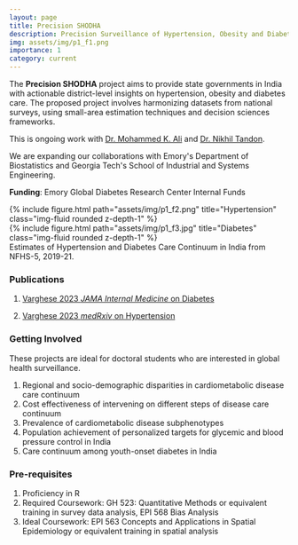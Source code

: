 ```yaml
---
layout: page
title: Precision SHODHA
description: Precision Surveillance of Hypertension, Obesity and Diabetes for Healthy Asia
img: assets/img/p1_f1.png
importance: 1
category: current
---
```


The **Precision SHODHA** project aims to provide state governments in India with actionable district-level insights on hypertension, obesity and diabetes care. The proposed project involves harmonizing datasets from national surveys, using small-area estimation techniques and decision sciences frameworks.

This is ongoing work with [Dr. Mohammed K. Ali](https://sph.emory.edu/faculty/profile/index.php?FID=mohammed-ali-372) and [Dr. Nikhil Tandon](https://www.aiims.edu/index.php?option=com_content&view=article&id=14186&catid=92&lang=en).

We are expanding our collaborations with Emory's Department of Biostatistics and Georgia Tech's School of Industrial and Systems Engineering.

**Funding**: Emory Global Diabetes Research Center Internal Funds

<div class="row justify-content-sm-center">
    <div class="row justify-content-sm-center">
        {% include figure.html path="assets/img/p1_f2.png" title="Hypertension" class="img-fluid rounded z-depth-1" %}
    </div>
    <div class="row justify-content-sm-center">
        {% include figure.html path="assets/img/p1_f3.jpg" title="Diabetes" class="img-fluid rounded z-depth-1" %}
    </div>
</div>
<div class="caption">
    Estimates of Hypertension and Diabetes Care Continuum in India from NFHS-5, 2019-21.
</div>


### Publications
1. [Varghese 2023 *JAMA Internal Medicine* on Diabetes](https://jamanetwork.com/journals/jamainternalmedicine/article-abstract/2807945)

2. [Varghese 2023 *medRxiv* on Hypertension](https://www.medrxiv.org/content/10.1101/2023.06.02.23290909v1)

### Getting Involved
These projects are ideal for doctoral students who are interested in global health surveillance.

1. Regional and socio-demographic disparities in cardiometabolic disease care continuum
2. Cost effectiveness of intervening on different steps of disease care continuum
3. Prevalence of cardiometabolic disease subphenotypes
4. Population achievement of personalized targets for glycemic and blood pressure control in India
5. Care continuum among youth-onset diabetes in India


### Pre-requisites
1. Proficiency in R
2. Required Coursework: GH 523: Quantitative Methods or equivalent training in survey data analysis, EPI 568 Bias Analysis
3. Ideal Coursework: EPI 563 Concepts and Applications in Spatial Epidemiology or equivalent training in spatial analysis